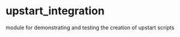 upstart_integration
===================

module for demonstrating and testing the creation of upstart scripts
